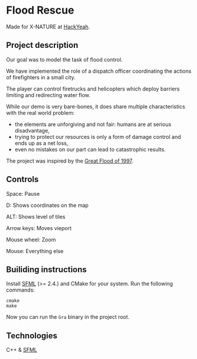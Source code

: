 # Flood Rescue

Made for X-NATURE at [HackYeah](https://hackyeah.pl).

## Project description

Our goal was to model the task of flood control.

We have implemented the role of a dispatch officer
coordinating the actions of firefighters in a small city.

The player can control firetrucks and helicopters which deploy barriers limiting and redirecting
water flow.

While our demo is very bare-bones, it does share multiple
characteristics with the real world problem:
- the elements are unforgiving and not fair: humans are at serious disadvantage,
- trying to protect our resources is only a form of damage control and ends up as a net loss,
- even no mistakes on our part can lead to catastrophic results.

The project was inspired by the [Great Flood of 1997](https://en.wikipedia.org/wiki/1997_Central_European_flood).

## Controls
  Space: Pause

  D: Shows coordinates on the map

  ALT: Shows level of tiles

  Arrow keys: Moves vieport

  Mouse wheel: Zoom

  Mouse: Everything else

## Builiding instructions

Install [SFML](https://www.sfml-dev.org/download/sfml/2.4.2/) (>= 2.4.) and
CMake for your system. Run the following commands:

```
cmake
make
```

Now you can run the `Gra` binary in the project root.

## Technologies
C++ & [SFML](https://www.sfml-dev.org/)

